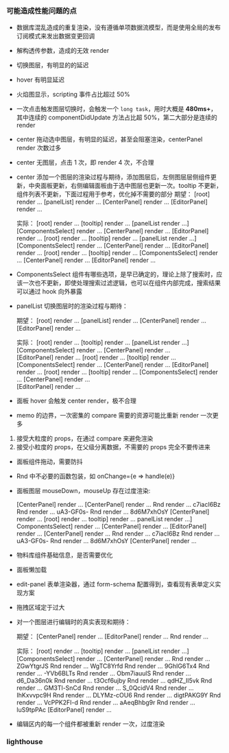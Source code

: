 #

### 可能造成性能问题的点

- 数据库混乱造成的重复渲染，没有遵循单项数据流模型，而是使用全局的发布订阅模式来发出数据变更回调

- 解构透传参数，造成的无效 render

- 切换图层，有明显的的延迟

- hover 有明显延迟

- 火焰图显示，scripting 事件占比超过 50%

- 一次点击触发图层切换时，会触发一个 `long task`，用时大概是 **480ms+**，其中连续的 componentDidUpdate 方法占比超 50%，第二大部分是连续的 render

- center 拖动选中图层，有明显的延迟，甚至会阻塞渲染，centerPanel render 次数过多

- center 无图层，点击 1 次，即 render 4 次，不合理

- center 添加一个图层的渲染过程与期待，添加图层后，左侧图层层侧组件更新，中央面板更新，右侧编辑面板由于选中图层也更新一次。tooltip 不更新，组件列表不更新，下面过程用于参考，优化掉不需要的部分
  期望：
  [root] render ...
  [panelList] render ...
  [CenterPanel] render ...
  [EditorPanel] render ...

  实际：
  [root] render ...
  [tooltip] render ...
  [panelList render ...]
  [ComponentsSelect] render ...
  [CenterPanel] render ...
  [EditorPanel] render ...
  [root] render ...
  [tooltip] render ...
  [panelList render ...]
  [ComponentsSelect] render ...
  [CenterPanel] render ...
  [EditorPanel] render ...
  [root] render ...
  [tooltip] render ...
  [ComponentsSelect] render ...
  [CenterPanel] render ...
  [EditorPanel] render ...

- ComponentsSelect 组件有哪些选项，是早已确定的，理论上除了搜索时，应该一次也不更新，即使处理搜索过滤逻辑，也可以在组件内部完成，搜索结果可以通过 hook 向外暴露

- panelList 切换图层时的渲染过程与期待：

  期望：
  [root] render ...
  [panelList] render ...
  [CenterPanel] render ...
  [EditorPanel] render ...

  实际：
  [root] render ...
  [tooltip] render ...
  [panelList render ...]
  [ComponentsSelect] render ...
  [CenterPanel] render ...  
  [EditorPanel] render ...
  [root] render ...
  [tooltip] render ...
  [ComponentsSelect] render ...
  [CenterPanel] render ...
  [EditorPanel] render ...
  [root] render ...
  [tooltip] render ...
  [ComponentsSelect] render ...
  [CenterPanel] render ...  
  [EditorPanel] render ...

- 面板 hover 会触发 center render，极不合理

- memo 的边界，一次密集的 compare 需要的资源可能比重新 render 一次更多

1. 接受大粒度的 props，在通过 compare 来避免渲染
2. 接受小粒度的 props，在父级分离数据，不需要的 props 完全不要传进来

- 面板组件拖动，需要防抖

- Rnd 中不必要的函数包装，如 onChange={e => handle(e)}

- 面板图层 mouseDown，mouseUp 存在过度渲染:

  [CenterPanel] render ...
  [CenterPanel] render ...
  Rnd render ... c7iacI6Bz
  Rnd render ... uA3-GF0s-
  Rnd render ... 8d6M7xhOsY
  [CenterPanel] render ...
  [root] render ...
  tooltip] render ...
  panelList render ...]
  ComponentsSelect] render ...
  [CenterPanel] render ...
  [EditorPanel] render ...
  [CenterPanel] render ...
  Rnd render ... c7iacI6Bz
  Rnd render ... uA3-GF0s-
  Rnd render ... 8d6M7xhOsY
  [CenterPanel] render ...

- 物料库组件基础信息，是否需要优化

- 面板懒加载

- edit-panel 表单渲染器，通过 form-schema 配置得到，查看现有表单定义实现方案

- 拖拽区域定于过大

- 对一个图层进行编辑时的真实表现和期待：

  期望：
  [CenterPanel] render ...
  [EditorPanel] render ...
  Rnd render ...

  实际：
  [root] render ...
  [tooltip] render ...
  [panelList render ...]
  [ComponentsSelect] render ...
  [CenterPanel] render ...
  Rnd render ... ZGwYtgrJS
  Rnd render ... WgTC8Yrfd
  Rnd render ... 9GhIG6Tx4
  Rnd render ... -YVb6BLTs
  Rnd render ... Obm7iauulS
  Rnd render ... d6_Da36n0k
  Rnd render ... t3Ocf6ujby
  Rnd render ... qdHZ_Il5vk
  Rnd render ... GM3Tl-SnCd
  Rnd render ... S_0QcidV4
  Rnd render ... IhKxvvpc9H
  Rnd render ... DLYMz-cOU6
  Rnd render ... digtPAKG9Y
  Rnd render ... VcPPK2FI-d
  Rnd render ... aAeqBhbg9r
  Rnd render ... luS9tpPAc
  [EditorPanel] render ...

- 编辑区内的每一个组件都被重新 render 一次，过度渲染

### lighthouse

